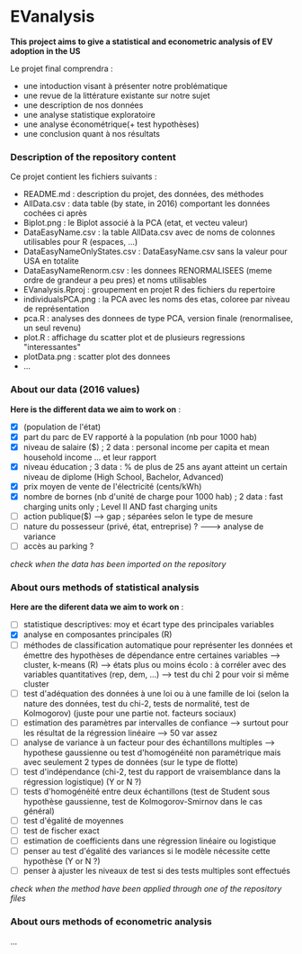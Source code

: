 # EVanalysis

**This project aims to give a statistical and econometric analysis of EV adoption in the US**

Le projet final comprendra :

* une intoduction visant à présenter notre problématique
* une revue de la littérature existante sur notre sujet
* une description de nos données
* une analyse statistique exploratoire
* une analyse économétrique(+ test hypothèses)
* une conclusion quant à nos résultats

### Description of the repository content

Ce projet contient les fichiers suivants :

* README.md : description du projet, des données, des méthodes
* AllData.csv : data table (by state, in 2016) comportant les données cochées ci après 
* Biplot.png : le Biplot associé à la PCA (etat, et vecteu valeur)
* DataEasyName.csv : la table AllData.csv avec de noms de colonnes utilisables pour R (espaces, ...)
* DataEasyNameOnlyStates.csv : DataEasyName.csv sans la valeur pour USA en totalite
* DataEasyNameRenorm.csv : les donnees RENORMALISEES (meme ordre de grandeur a peu pres) et noms utilisables
* EVanalysis.Rproj : groupement en projet R des fichiers du repertoire
* individualsPCA.png : la PCA avec les noms des etas, coloree par niveau de représentation
* pca.R : analyses des donnees de type PCA, version finale (renormalisee, un seul revenu)
* plot.R : affichage du scatter plot et de plusieurs regressions "interessantes"
* plotData.png : scatter plot des donnees
* ...

### About our data (2016 values)

__Here is the different data we aim to work on__ : 

- [x] (population de l'état)
- [x] part du parc de EV rapporté à la population (nb pour 1000 hab)
- [x] niveau de salaire ($) ; 2 data : personal income per capita et mean household income ... et leur rapport
- [x] niveau éducation ; 3 data : % de plus de 25 ans ayant atteint un certain niveau de diplome (High School, Bachelor, Advanced)
- [x] prix moyen de vente de l'électricité (cents/kWh)
- [x] nombre de bornes (nb d'unité de charge pour 1000 hab) ; 2 data : fast charging units only ; Level II AND fast charging units
- [ ] action publique($) —> gap ; séparées selon le type de mesure
- [ ] nature du possesseur (privé, état, entreprise) ? ---> analyse de variance
- [ ] accès au parking ?

_check when the data has been imported on the repository_


### About ours methods of statistical analysis 

__Here are the diferent data we aim to work on__ : 

- [ ] statistique descriptives: moy et écart type des principales variables
- [x] analyse en composantes principales (R)
- [ ] méthodes de classification automatique pour représenter les données et émettre des hypothèses de dépendance entre certaines variables --> cluster, k-means (R) --> états plus ou moins écolo : à corréler avec des variables quantitatives (rep, dem, ...) --> test du chi 2 pour voir si même cluster
- [ ] test d'adéquation des données à une loi ou à une famille de loi (selon la nature des données, test du chi-2, tests de normalité, test de Kolmogorov) (juste pour une partie not. facteurs sociaux)
- [ ] estimation des paramètres par intervalles de confiance --> surtout pour les résultat de la régression linéaire --> 50 var assez
- [ ] analyse de variance à un facteur pour des échantillons multiples --> hypothese gaussienne ou test d'homogénéité non paramétrique mais avec seulement 2 types de données (sur le type de flotte)
- [ ] test d'indépendance (chi-2, test du rapport de vraisemblance dans la régression logistique) (Y or N ?)
- [ ] tests d'homogénéité entre deux échantillons (test de Student sous hypothèse gaussienne, test de Kolmogorov-Smirnov dans le cas général)
- [ ] test d'égalité de moyennes
- [ ] test de fischer exact
- [ ] estimation de coefficients dans une régression linéaire ou logistique
- [ ] penser au test d'égalité des variances si le modèle nécessite cette hypothèse (Y or N ?)
- [ ] penser à ajuster les niveaux de test si des tests multiples sont effectués

_check when the method have been applied through one of the repository files_


### About ours methods of econometric analysis 

...
